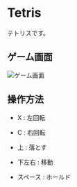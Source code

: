 Tetris
=========

テトリスです。

ゲーム画面
-------

![ゲーム画面](http://i.imgur.com/nWgEd.png "ゲーム画面")

操作方法
------
+ X : 左回転

+ C : 右回転

+ 上 : 落とす

+ 下左右 : 移動

+ スペース : ホールド



